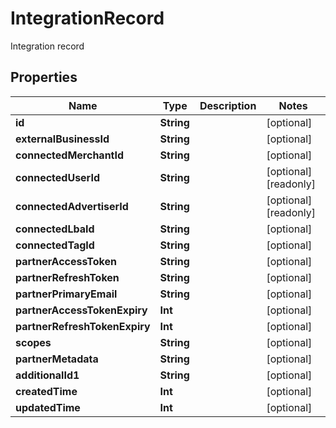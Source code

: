 

# IntegrationRecord

Integration record

## Properties

Name | Type | Description | Notes
------------ | ------------- | ------------- | -------------
**id** | **String** |  |  [optional]
**externalBusinessId** | **String** |  |  [optional]
**connectedMerchantId** | **String** |  |  [optional]
**connectedUserId** | **String** |  |  [optional] [readonly]
**connectedAdvertiserId** | **String** |  |  [optional] [readonly]
**connectedLbaId** | **String** |  |  [optional]
**connectedTagId** | **String** |  |  [optional]
**partnerAccessToken** | **String** |  |  [optional]
**partnerRefreshToken** | **String** |  |  [optional]
**partnerPrimaryEmail** | **String** |  |  [optional]
**partnerAccessTokenExpiry** | **Int** |  |  [optional]
**partnerRefreshTokenExpiry** | **Int** |  |  [optional]
**scopes** | **String** |  |  [optional]
**partnerMetadata** | **String** |  |  [optional]
**additionalId1** | **String** |  |  [optional]
**createdTime** | **Int** |  |  [optional]
**updatedTime** | **Int** |  |  [optional]



